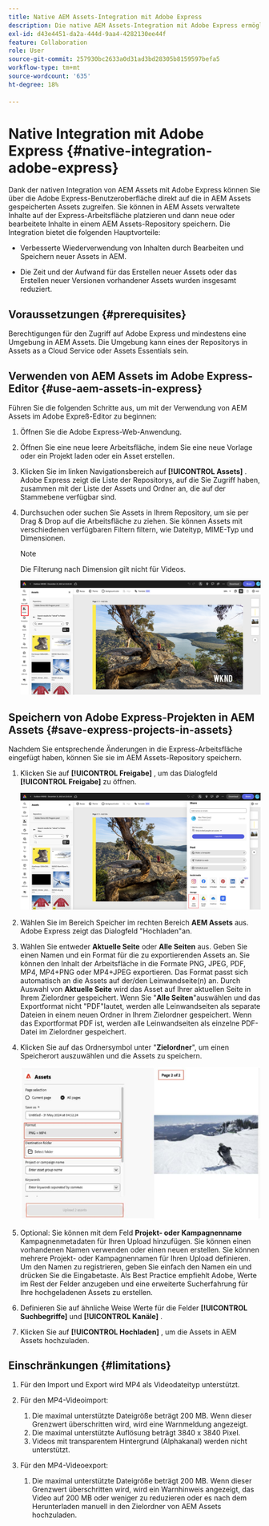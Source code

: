 ```yaml
---
title: Native AEM Assets-Integration mit Adobe Express
description: Die native AEM Assets-Integration mit Adobe Express ermöglicht Ihnen den direkten Zugriff auf die in AEM Assets gespeicherten Assets über die Adobe Express-Benutzeroberfläche.
exl-id: d43e4451-da2a-444d-9aa4-4282130ee44f
feature: Collaboration
role: User
source-git-commit: 257930bc2633a0d31ad3bd28305b8159597befa5
workflow-type: tm+mt
source-wordcount: '635'
ht-degree: 18%

---
```


# Native Integration mit Adobe Express {#native-integration-adobe-express}

Dank der nativen Integration von AEM Assets mit Adobe Express können Sie über die Adobe Express-Benutzeroberfläche direkt auf die in AEM Assets gespeicherten Assets zugreifen. Sie können in AEM Assets verwaltete Inhalte auf der Express-Arbeitsfläche platzieren und dann neue oder bearbeitete Inhalte in einem AEM Assets-Repository speichern. Die Integration bietet die folgenden Hauptvorteile:

* Verbesserte Wiederverwendung von Inhalten durch Bearbeiten und Speichern neuer Assets in AEM.

* Die Zeit und der Aufwand für das Erstellen neuer Assets oder das Erstellen neuer Versionen vorhandener Assets wurden insgesamt reduziert.

## Voraussetzungen {#prerequisites}

Berechtigungen für den Zugriff auf Adobe Express und mindestens eine Umgebung in AEM Assets. Die Umgebung kann eines der Repositorys in Assets as a Cloud Service oder Assets Essentials sein.


## Verwenden von AEM Assets im Adobe Express-Editor {#use-aem-assets-in-express}

Führen Sie die folgenden Schritte aus, um mit der Verwendung von AEM Assets im Adobe Expreß-Editor zu beginnen:

1. Öffnen Sie die Adobe Express-Web-Anwendung.

2. Öffnen Sie eine neue leere Arbeitsfläche, indem Sie eine neue Vorlage oder ein Projekt laden oder ein Asset erstellen.

3. Klicken Sie im linken Navigationsbereich auf **[!UICONTROL Assets]** . Adobe Express zeigt die Liste der Repositorys, auf die Sie Zugriff haben, zusammen mit der Liste der Assets und Ordner an, die auf der Stammebene verfügbar sind.

4. Durchsuchen oder suchen Sie Assets in Ihrem Repository, um sie per Drag &amp; Drop auf die Arbeitsfläche zu ziehen. Sie können Assets mit verschiedenen verfügbaren Filtern filtern, wie Dateityp, MIME-Typ und Dimensionen.

   >[!NOTE]
   >
   >Die Filterung nach Dimension gilt nicht für Videos.

   ![Einschließen von Assets aus dem Assets-Add-on](assets/adobe-express-native-integration.png)


## Speichern von Adobe Express-Projekten in AEM Assets {#save-express-projects-in-assets}

Nachdem Sie entsprechende Änderungen in die Express-Arbeitsfläche eingefügt haben, können Sie sie im AEM Assets-Repository speichern.

1. Klicken Sie auf **[!UICONTROL Freigabe]** , um das Dialogfeld **[!UICONTROL Freigabe]** zu öffnen.

   ![Speichern von Assets in AEM](assets/adobe-express-share.png)

2. Wählen Sie im Bereich Speicher im rechten Bereich **AEM Assets** aus. Adobe Express zeigt das Dialogfeld &quot;Hochladen&quot;an.
3. Wählen Sie entweder **Aktuelle Seite** oder **Alle Seiten** aus. Geben Sie einen Namen und ein Format für die zu exportierenden Assets an. Sie können den Inhalt der Arbeitsfläche in die Formate PNG, JPEG, PDF, MP4, MP4+PNG oder MP4+JPEG exportieren. Das Format passt sich automatisch an die Assets auf der/den Leinwandseite(n) an.
Durch Auswahl von **Aktuelle Seite** wird das Asset auf Ihrer aktuellen Seite in Ihrem Zielordner gespeichert. Wenn Sie &quot;**Alle Seiten**&quot;auswählen und das Exportformat nicht &quot;PDF&quot;lautet, werden alle Leinwandseiten als separate Dateien in einem neuen Ordner in Ihrem Zielordner gespeichert. Wenn das Exportformat PDF ist, werden alle Leinwandseiten als einzelne PDF-Datei im Zielordner gespeichert.

4. Klicken Sie auf das Ordnersymbol unter &quot;**Zielordner**&quot;, um einen Speicherort auszuwählen und die Assets zu speichern.

   ![Speichern von Assets in AEM](/help/assets/assets/page-selection-and-destination-folder.svg)

5. Optional: Sie können mit dem Feld **Projekt- oder Kampagnenname** Kampagnenmetadaten für Ihren Upload hinzufügen. Sie können einen vorhandenen Namen verwenden oder einen neuen erstellen. Sie können mehrere Projekt- oder Kampagnennamen für Ihren Upload definieren. Um den Namen zu registrieren, geben Sie einfach den Namen ein und drücken Sie die Eingabetaste.
Als Best Practice empfiehlt Adobe, Werte im Rest der Felder anzugeben und eine erweiterte Sucherfahrung für Ihre hochgeladenen Assets zu erstellen.

6. Definieren Sie auf ähnliche Weise Werte für die Felder **[!UICONTROL Suchbegriffe]** und **[!UICONTROL Kanäle]** .

7. Klicken Sie auf **[!UICONTROL Hochladen]** , um die Assets in AEM Assets hochzuladen.

## Einschränkungen {#limitations}

1. Für den Import und Export wird MP4 als Videodateityp unterstützt.

2. Für den MP4-Videoimport:

   1. Die maximal unterstützte Dateigröße beträgt 200 MB. Wenn dieser Grenzwert überschritten wird, wird eine Warnmeldung angezeigt.
   2. Die maximal unterstützte Auflösung beträgt 3840 x 3840 Pixel.
   3. Videos mit transparentem Hintergrund (Alphakanal) werden nicht unterstützt.

3. Für den MP4-Videoexport:

   1. Die maximal unterstützte Dateigröße beträgt 200 MB. Wenn dieser Grenzwert überschritten wird, wird ein Warnhinweis angezeigt, das Video auf 200 MB oder weniger zu reduzieren oder es nach dem Herunterladen manuell in den Zielordner von AEM Assets hochzuladen.



